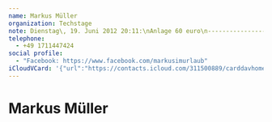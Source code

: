 ```yaml
---
name: Markus Müller
organization: Techstage
note: Dienstag\, 19. Juni 2012 20:11:\nAnlage 60 euro\n------------------------------------------------------------------\nAnlage 60 euro
telephone:
  - +49 1711447424
social profile:
  - "Facebook: https://www.facebook.com/markusimurlaub"
iCloudVCard: '{"url":"https://contacts.icloud.com/311500889/carddavhome/card/OGMxZDIzNzAtNjVkYS00OTMwLTk3MGYtZDgwNDk2YjUwMWJm.vcf","etag":"\"kmfhdnx7\"","data":"BEGIN:VCARD\r\nVERSION:3.0\r\nFN:\r\nN:Müller;Markus;;;\r\nUID:8c1d2370-65da-4930-970f-d80496b501bf\r\nPRODID:ez-vcard 0.9.13-fc\r\nREV:2025-04-03T22:12:22Z\r\nORG:Techstage;\r\nNOTE:Dienstag\\, 19. Juni 2012 20:11:\\nAnlage 60 euro\\n---------------------\r\n ---------------------------------------------\\nAnlage 60 euro\r\nPHOTO;VALUE=uri:https://gateway.icloud.com/contacts/311500889/ck/card/9ede3\r\n 9ffca69f000e7f6fe9d5c2cce48\r\nTEL;TYPE=CELL:+49 1711447424\r\nX-SOCIALPROFILE;TYPE=facebook;X-USER=markusimurlaub;X-USERID=10000050954017\r\n 1:https://www.facebook.com/markusimurlaub\r\nEND:VCARD"}'
---
```

# Markus Müller